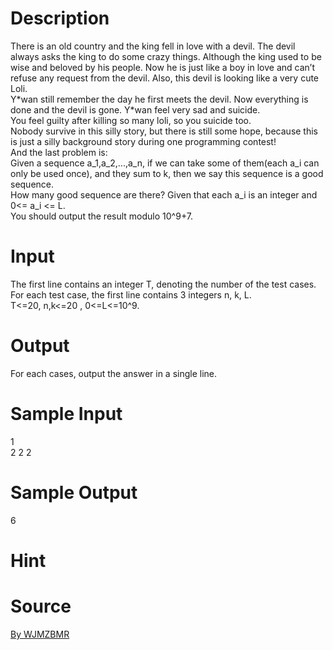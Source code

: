
# Description

<div class="content"><div>There is an old country and the king fell in love with a devil. The devil always asks the king to do some crazy things. Although the king used to be wise and beloved by his people. Now he is just like a boy in love and can’t refuse any request from the devil. Also, this devil is looking like a very cute Loli.</div>
<div></div>
<div>Y*wan still remember the day he first meets the devil. Now everything is done and the devil is gone. Y*wan feel very sad and suicide.</div>
<div></div>
<div>You feel guilty after killing so many loli, so you suicide too.</div>
<div></div>
<div>Nobody survive in this silly story, but there is still some hope, because this is just a silly background story during one programming contest!</div>
<div></div>
<div>And the last problem is:</div>
<div></div>
<div>Given a sequence a_1,a_2,...,a_n, if we can take some of them(each a_i can only be used once), and they sum to k, then we say this sequence is a good sequence.</div>
<div></div>
<div>How many good sequence are there? Given that each a_i is an integer and 0&lt;= a_i &lt;= L.</div>
<div></div>
<div>You should output the result modulo 10^9+7.</div>
<p></p></div>

# Input

<div class="content"><div>The first line contains an integer T, denoting the number of the test cases.</div>
<div>For each test case, the first line contains 3 integers n, k, L.</div>
<div></div>
<div>T&lt;=20, n,k&lt;=20 , 0&lt;=L&lt;=10^9.</div>
<p></p></div>

# Output

<div class="content"><div>
<div>For each cases, output the answer in a single line.</div>
</div>
<p></p></div>

# Sample Input

<div class="content"><span class="sampledata">1<br/>
2 2 2</span></div>

# Sample Output

<div class="content"><span class="sampledata">6<br/>
</span></div>

# Hint

<div class="content"><p></p></div>

# Source

<div class="content"><p><a href="problemset.php?search=By WJMZBMR">By WJMZBMR</a></p></div>

